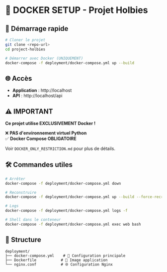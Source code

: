 # 🐳 DOCKER SETUP - Projet Holbies

## 🚀 Démarrage rapide

```bash
# Cloner le projet
git clone <repo-url>
cd project-holbies

# Démarrer avec Docker (UNIQUEMENT)
docker-compose -f deployment/docker-compose.yml up --build
```

## 🌐 Accès
- **Application** : http://localhost
- **API** : http://localhost/api

## ⚠️ IMPORTANT
**Ce projet utilise EXCLUSIVEMENT Docker !**

❌ **PAS d'environnement virtuel Python**  
✅ **Docker Compose OBLIGATOIRE**

Voir `DOCKER_ONLY_RESTRICTION.md` pour plus de détails.

## 🛠️ Commandes utiles

```bash
# Arrêter
docker-compose -f deployment/docker-compose.yml down

# Reconstruire
docker-compose -f deployment/docker-compose.yml up --build --force-recreate

# Logs
docker-compose -f deployment/docker-compose.yml logs -f

# Shell dans le conteneur
docker-compose -f deployment/docker-compose.yml exec web bash
```

## 📁 Structure
```
deployment/
├── docker-compose.yml    # 🐳 Configuration principale
├── Dockerfile           # 🐳 Image application
└── nginx.conf           # 🌐 Configuration Nginx
```
